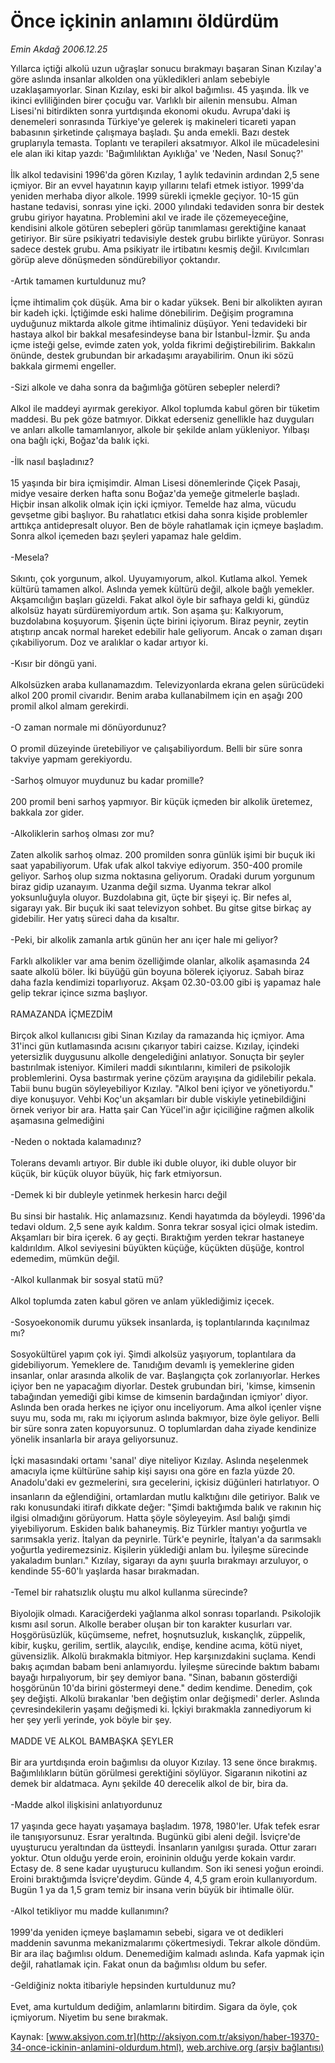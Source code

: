 # Önce içkinin anlamını öldürdüm

*Emin Akdağ 2006.12.25*

<font class="agenda2NewsSpot">
 Yıllarca içtiği alkolü uzun uğraşlar sonucu bırakmayı başaran Sinan Kızılay'a göre aslında insanlar alkolden ona yükledikleri anlam sebebiyle uzaklaşamıyorlar.
</font>
<font class="newsDetail">
 Sinan Kızılay, eski bir alkol bağımlısı. 45 yaşında. İlk ve ikinci evliliğinden birer çocuğu var. Varlıklı bir ailenin mensubu. Alman Lisesi'ni bitirdikten sonra yurtdışında ekonomi okudu. Avrupa'daki iş denemeleri sonrasında Türkiye'ye gelerek iş makineleri ticareti yapan babasının şirketinde çalışmaya başladı. Şu anda emekli. Bazı destek gruplarıyla temasta. Toplantı ve terapileri aksatmıyor. Alkol ile mücadelesini ele alan iki kitap yazdı: 'Bağımlılıktan Ayıklığa' ve 'Neden, Nasıl Sonuç?'
 <br/>
 <br/>
 İlk alkol tedavisini 1996'da gören Kızılay, 1 aylık tedavinin ardından 2,5 sene içmiyor. Bir an evvel hayatının kayıp yıllarını telafi etmek istiyor. 1999'da yeniden merhaba diyor alkole. 1999 sürekli içmekle geçiyor. 10-15 gün hastane tedavisi, sonrası yine içki. 2000 yılındaki tedaviden sonra bir destek grubu giriyor hayatına. Problemini akıl ve irade ile çözemeyeceğine, kendisini alkole götüren sebepleri görüp tanımlaması gerektiğine kanaat getiriyor. Bir süre psikiyatri tedavisiyle destek grubu birlikte yürüyor. Sonrası sadece destek grubu. Ama psikiyatr ile irtibatını kesmiş değil. Kıvılcımları görüp aleve dönüşmeden söndürebiliyor çoktandır.
 <br/>
 <br/>
 -Artık tamamen kurtuldunuz mu?
 <br/>
 <br/>
 İçme ihtimalim çok düşük. Ama bir o kadar yüksek. Beni bir alkolikten ayıran bir kadeh içki. İçtiğimde eski halime dönebilirim. Değişim programına uyduğunuz miktarda alkole gitme ihtimaliniz düşüyor. Yeni tedavideki bir hastaya alkol bir bakkal mesafesindeyse bana bir İstanbul-İzmir. Şu anda içme isteği gelse, evimde zaten yok, yolda fikrimi değiştirebilirim. Bakkalın önünde, destek grubundan bir arkadaşımı arayabilirim. Onun iki sözü bakkala girmemi engeller.
 <br/>
 <br/>
 -Sizi alkole ve daha sonra da bağımlığa götüren sebepler nelerdi?
 <br/>
 <br/>
 Alkol ile maddeyi ayırmak gerekiyor. Alkol toplumda kabul gören bir tüketim maddesi. Bu pek göze batmıyor. Dikkat ederseniz genellikle haz duyguları ve anları alkolle tamamlanıyor, alkole bir şekilde anlam yükleniyor. Yılbaşı ona bağlı içki, Boğaz'da balık içki.
 <br/>
 <br/>
 -İlk nasıl başladınız?
 <br/>
 <br/>
 15 yaşında bir bira içmişimdir. Alman Lisesi dönemlerinde Çiçek Pasajı, midye vesaire derken hafta sonu Boğaz'da yemeğe gitmelerle başladı. Hiçbir insan alkolik olmak için içki içmiyor. Temelde haz alma, vücudu gevşetme gibi başlıyor. Bu rahatlatıcı etkisi daha sonra kişide problemler arttıkça antidepresalt oluyor. Ben de böyle rahatlamak için içmeye başladım. Sonra alkol içemeden bazı şeyleri yapamaz hale geldim.
 <br/>
 <br/>
 -Mesela?
 <br/>
 <br/>
 Sıkıntı, çok yorgunum, alkol. Uyuyamıyorum, alkol. Kutlama alkol. Yemek kültürü tamamen alkol. Aslında yemek kültürü değil, alkole bağlı yemekler. Akşamcılığın başları güzeldi. Fakat alkol öyle bir safhaya geldi ki, gündüz alkolsüz hayatı sürdüremiyordum artık. Son aşama şu: Kalkıyorum, buzdolabına koşuyorum. Şişenin üçte birini içiyorum. Biraz peynir, zeytin atıştırıp ancak normal hareket edebilir hale geliyorum. Ancak o zaman dışarı çıkabiliyorum. Doz ve aralıklar o kadar artıyor ki.
 <br/>
 <br/>
 -Kısır bir döngü yani.
 <br/>
 <br/>
 Alkolsüzken araba kullanamazdım. Televizyonlarda ekrana gelen sürücüdeki alkol 200 promil civarıdır. Benim araba kullanabilmem için en aşağı 200 promil alkol almam gerekirdi.
 <br/>
 <br/>
 -O zaman normale mi dönüyordunuz?
 <br/>
 <br/>
 O promil düzeyinde üretebiliyor ve çalışabiliyordum. Belli bir süre sonra takviye yapmam gerekiyordu.
 <br/>
 <br/>
 -Sarhoş olmuyor muydunuz bu kadar promille?
 <br/>
 <br/>
 200 promil beni sarhoş yapmıyor. Bir küçük içmeden bir alkolik üretemez, bakkala zor gider.
 <br/>
 <br/>
 -Alkoliklerin sarhoş olması zor mu?
 <br/>
 <br/>
 Zaten alkolik sarhoş olmaz. 200 promilden sonra günlük işimi bir buçuk iki saat yapabiliyorum. Ufak ufak alkol takviye ediyorum. 350-400 promile geliyor. Sarhoş olup sızma noktasına geliyorum. Oradaki durum yorgunum biraz gidip uzanayım. Uzanma değil sızma. Uyanma tekrar alkol yoksunluğuyla oluyor. Buzdolabına git, üçte bir şişeyi iç. Bir nefes al, sigarayı yak. Bir buçuk iki saat televizyon sohbet.  Bu gitse gitse birkaç ay gidebilir. Her yatış süreci daha da kısaltır.
 <br/>
 <br/>
 -Peki, bir alkolik zamanla artık günün her anı içer hale mi geliyor?
 <br/>
 <br/>
 Farklı alkolikler var ama benim özelliğimde olanlar, alkolik aşamasında 24 saate alkolü böler. İki büyüğü gün boyuna bölerek içiyoruz. Sabah biraz daha fazla kendimizi toparlıyoruz. Akşam 02.30-03.00 gibi iş yapamaz hale gelip tekrar içince sızma başlıyor.
 <br/>
 <br/>
 RAMAZANDA İÇMEZDİM
 <br/>
 <br/>
 Birçok alkol kullanıcısı gibi Sinan Kızılay da ramazanda hiç içmiyor. Ama 31'inci gün kutlamasında acısını çıkarıyor tabiri caizse. Kızılay, içindeki yetersizlik duygusunu alkolle dengelediğini anlatıyor. Sonuçta bir şeyler bastırılmak isteniyor. Kimileri maddi sıkıntılarını, kimileri de psikolojik problemlerini. Oysa bastırmak yerine çözüm arayışına da gidilebilir pekala.  Tabii bunu bugün söyleyebiliyor Kızılay. "Alkol beni içiyor ve yönetiyordu." diye konuşuyor. Vehbi Koç'un akşamları bir duble viskiyle yetinebildiğini örnek veriyor bir ara. Hatta şair Can Yücel'in ağır içiciliğine rağmen alkolik aşamasına gelmediğini
 <br/>
 <br/>
 -Neden o noktada kalamadınız?
 <br/>
 <br/>
 Tolerans devamlı artıyor. Bir duble iki duble oluyor, iki duble oluyor bir küçük, bir küçük oluyor büyük, hiç fark etmiyorsun.
 <br/>
 <br/>
 -Demek ki bir dubleyle yetinmek herkesin harcı değil
 <br/>
 <br/>
 Bu sinsi bir hastalık. Hiç anlamazsınız. Kendi hayatımda da böyleydi. 1996'da tedavi oldum. 2,5 sene ayık kaldım. Sonra tekrar sosyal içici olmak istedim. Akşamları bir bira içerek. 6 ay geçti. Bıraktığım yerden tekrar hastaneye kaldırıldım. Alkol seviyesini büyükten küçüğe, küçükten düşüğe, kontrol edemedim, mümkün değil.
 <br/>
 <br/>
 -Alkol kullanmak bir sosyal statü mü?
 <br/>
 <br/>
 Alkol toplumda zaten kabul gören ve anlam yüklediğimiz içecek.
 <br/>
 <br/>
 -Sosyoekonomik durumu yüksek insanlarda, iş toplantılarında kaçınılmaz mı?
 <br/>
 <br/>
 Sosyokültürel yapım çok iyi. Şimdi alkolsüz yaşıyorum, toplantılara da gidebiliyorum. Yemeklere de. Tanıdığım devamlı iş yemeklerine giden insanlar, onlar arasında alkolik de var. Başlangıçta çok zorlanıyorlar. Herkes içiyor ben ne yapacağım diyorlar. Destek grubundan biri, 'kimse, kimsenin tabağından yemediği gibi kimse de kimsenin bardağından içmiyor' diyor. Aslında ben orada herkes ne içiyor onu inceliyorum. Ama alkol içenler vişne suyu mu, soda mı, rakı mı içiyorum aslında bakmıyor, bize öyle geliyor. Belli bir süre sonra zaten kopuyorsunuz. O toplumlardan daha ziyade kendinize yönelik insanlarla bir araya geliyorsunuz.
 <br/>
 <br/>
 İçki masasındaki ortamı 'sanal' diye niteliyor Kızılay. Aslında neşelenmek amacıyla içme kültürüne sahip kişi sayısı ona göre en fazla yüzde 20. Anadolu'daki ev gezmelerini, sıra gecelerini, içkisiz düğünleri  hatırlatıyor. O insanların da eğlendiğini, ortamlardan mutlu kalktığını dile getiriyor. Balık ve rakı konusundaki itirafı dikkate değer: "Şimdi baktığımda balık ve rakının hiç ilgisi olmadığını görüyorum. Hatta şöyle söyleyeyim. Asıl balığı şimdi yiyebiliyorum. Eskiden balık bahaneymiş. Biz Türkler mantıyı yoğurtla ve sarımsakla yeriz. İtalyan da peynirle. Türk'e peynirle, İtalyan'a da sarımsaklı yoğurtla yediremezsiniz. Kişilerin yüklediği anlam bu. İyileşme sürecinde yakaladım bunları." Kızılay, sigarayı da aynı şuurla bırakmayı arzuluyor, o kendinde 55-60'lı yaşlarda hasar bırakmadan.
 <br/>
 <br/>
 -Temel bir rahatsızlık oluştu mu alkol kullanma sürecinde?
 <br/>
 <br/>
 Biyolojik olmadı. Karaciğerdeki yağlanma alkol sonrası toparlandı. Psikolojik kısmı asıl sorun. Alkolle beraber oluşan bir ton karakter kusurları var. Hoşgörüsüzlük, küçümseme, nefret, hoşnutsuzluk, kıskançlık, züppelik, kibir, kuşku, gerilim, sertlik, alaycılık, endişe, kendine acıma, kötü niyet, güvensizlik. Alkolü bırakmakla bitmiyor. Hep karşınızdakini suçlama. Kendi bakış açımdan babam beni anlamıyordu. İyileşme sürecinde baktım babamı bayağı hırpalıyorum, bir şey demiyor bana. "Sinan, babanın gösterdiği hoşgörünün 10'da birini göstermeyi dene." dedim kendime. Denedim, çok şey değişti. Alkolü bırakanlar 'ben değiştim onlar değişmedi' derler. Aslında çevresindekilerin yaşamı değişmedi ki. İçkiyi bırakmakla zannediyorum ki her şey yerli yerinde, yok böyle bir şey.
 <br/>
 <br/>
 MADDE VE ALKOL BAMBAŞKA ŞEYLER
 <br/>
 <br/>
 Bir ara yurtdışında eroin bağımlısı da oluyor Kızılay. 13 sene önce bırakmış. Bağımlılıkların bütün görülmesi gerektiğini söylüyor. Sigaranın nikotini az demek bir aldatmaca. Aynı şekilde 40 derecelik alkol de bir, bira da.
 <br/>
 <br/>
 -Madde alkol ilişkisini anlatıyordunuz
 <br/>
 <br/>
 17 yaşında gece hayatı yaşamaya başladım. 1978, 1980'ler. Ufak tefek esrar ile tanışıyorsunuz. Esrar yeraltında. Bugünkü gibi aleni değil. İsviçre'de uyuşturucu yeraltından da üstteydi. İnsanların yanılgısı şurada. Ottur zararı yoktur. Otun olduğu yerde eroin, eroininin olduğu yerde kokain vardır. Ectasy  de. 8 sene kadar uyuşturucu kullandım. Son iki senesi yoğun eroindi. Eroini bıraktığımda İsviçre'deydim. Günde 4, 4,5 gram eroin kullanıyordum. Bugün 1 ya da 1,5 gram temiz bir insana verin büyük bir ihtimalle ölür.
 <br/>
 <br/>
 -Alkol tetikliyor mu madde kullanımını?
 <br/>
 <br/>
 1999'da yeniden içmeye başlamamın sebebi, sigara ve ot dedikleri maddenin savunma mekanizmalarımı çökertmesiydi. Tekrar alkole döndüm. Bir ara ilaç bağımlısı oldum. Denemediğim kalmadı aslında. Kafa yapmak için değil, rahatlamak için. Fakat onun da bağımlısı oldum bu sefer.
 <br/>
 <br/>
 -Geldiğiniz nokta itibariyle hepsinden kurtuldunuz mu?
 <br/>
 <br/>
 Evet, ama kurtuldum dediğim, anlamlarını bitirdim. Sigara da öyle, çok içmiyorum. Niyetim bu sene bırakmak.
 <br/>
</font>

Kaynak: [www.aksiyon.com.tr](http://aksiyon.com.tr/aksiyon/haber-19370-34-once-ickinin-anlamini-oldurdum.html), [web.archive.org (arşiv bağlantısı)](http://web.archive.org/web/20101210180257/http://aksiyon.com.tr/aksiyon/haber-19370-34-once-ickinin-anlamini-oldurdum.html)
